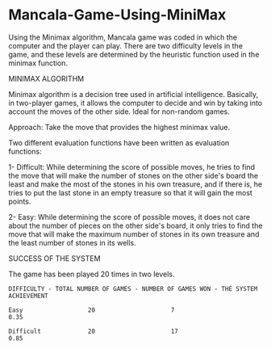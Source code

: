 # Mancala-Game-Using-MiniMax

Using the Minimax algorithm, Mancala game was coded in which the computer and the player can play. There are two difficulty levels in the game, and these levels are determined by the heuristic function used in the minimax function.

MINIMAX ALGORITHM

Minimax algorithm is a decision tree used in artificial intelligence. Basically, in two-player games, it allows the computer to decide and win by taking into account the moves of the other side. Ideal for non-random games.

Approach: Take the move that provides the highest minimax value.

Two different evaluation functions have been written as evaluation functions:

1- Difficult: While determining the score of possible moves, he tries to find the move that will make the number of stones on the other side's board the least and make the most of the stones in his own treasure, and if there is, he tries to put the last stone in an empty treasure so that it will gain the most points.

2- Easy: While determining the score of possible moves, it does not care about the number of pieces on the other side's board, it only tries to find the move that will make the maximum number of stones in its own treasure and the least number of stones in its wells.


SUCCESS OF THE SYSTEM

The game has been played 20 times in two levels.

    DIFFICULTY - TOTAL NUMBER OF GAMES - NUMBER OF GAMES WON - THE SYSTEM ACHIEVEMENT

    Easy                  20                     7                       0.35

    Difficult             20                     17                      0.85
